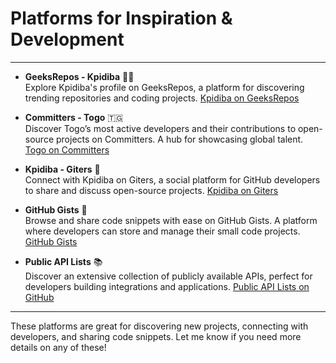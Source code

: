 # **Platforms for Inspiration & Development**

---

- **GeeksRepos - Kpidiba** 👩‍💻  
  Explore Kpidiba's profile on GeeksRepos, a platform for discovering trending repositories and coding projects. [Kpidiba on GeeksRepos](https://geeksrepos.com/kpidiba?tab=followers)

- **Committers - Togo** 🇹🇬  
  Discover Togo’s most active developers and their contributions to open-source projects on Committers. A hub for showcasing global talent. [Togo on Committers](https://committers.top/togo.html)

- **Kpidiba - Giters** 💼  
  Connect with Kpidiba on Giters, a social platform for GitHub developers to share and discuss open-source projects. [Kpidiba on Giters](https://giters.com/kpidiba)

- **GitHub Gists** 📝  
  Browse and share code snippets with ease on GitHub Gists. A platform where developers can store and manage their small code projects. [GitHub Gists](https://gist.github.com/)

- **Public API Lists** 📚  
  Discover an extensive collection of publicly available APIs, perfect for developers building integrations and applications. [Public API Lists on GitHub](https://github.com/public-api-lists/public-api-lists) 

---

These platforms are great for discovering new projects, connecting with developers, and sharing code snippets. Let me know if you need more details on any of these!
